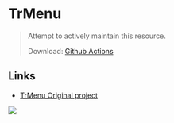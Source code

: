 # TrMenu

> Attempt to actively maintain this resource.
> 
> Download: [Github Actions](https://github.com/shuiqing2046/TrMenu/actions)

## Links

+ [TrMenu Original project](https://github.com/TrPlugins/TrMenu)

![](https://attachment.mcbbs.net/data/myattachment/forum/202108/17/142921rll20j5kie5kzk1f.gif)